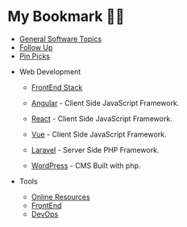 # My Bookmark 🔗🔗

- [General Software Topics](General.md)
- [Follow Up](FollowUp.md)
- [Pin Picks](PinPicks.md)

* Web Development

  - [FrontEnd Stack](Tec/FrontEnd.md)

  - [Angular](Tec/Angular.md) - Client Side JavaScript Framework.
  - [React](Tec/React.md) - Client Side JavaScript Framework.
  - [Vue](Tec/Vue.js.md) - Client Side JavaScript Framework.

  - [Laravel](Tec/Laravel.md) - Server Side PHP Framework.
  - [WordPress](Tec/WordPress.md) - CMS Built with php.

* Tools

  - [Online Resources](Tools/OnlineResources.md)
  - [FrontEnd](Tools/FrontEndDevelopments.md)
  - [DevOps](Tools/DevOps.md)
